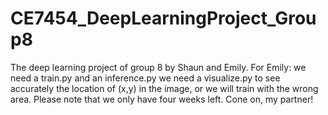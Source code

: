 # CE7454_DeepLearningProject_Group8
The deep learning project of group 8 by Shaun and Emily.
For Emily:
we need a train.py and an inference.py
we need a visualize.py to see accurately the location of (x,y) in the image, or we will train with the wrong area.
Please note that we only have four weeks left.
Cone on, my partner!

